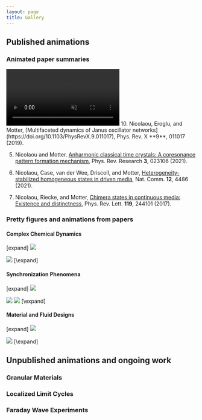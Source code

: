 ```yaml
---
layout: page
title: Gallery
---
```


## Published animations

### Animated paper summaries
<video muted controls>
    <source src="{{ site.my-media-path }}/assets/gallery/papersummaries/janusoscillators2.mp4" type="video/mp4">
</video>
10. Nicolaou, Eroglu, and Motter, [Multifaceted dynamics of Janus oscillator networks](https://doi.org/10.1103/PhysRevX.9.011017), Phys. Rev. X **9**, 011017 (2019).

5. Nicolaou and Motter. [Anharmonic classical time crystals: A coresonance pattern formation mechanism](https://doi.org/10.1103/PhysRevResearch.3.023106), Phys. Rev. Research **3**, 023106 (2021).

4. Nicolaou, Case, van der Wee, Driscoll, and  Motter, [Heterogeneity-stabilized homogeneous states in driven media](https://doi.org/10.1038/s41467-021-24459-0), Nat. Comm. **12**, 4486 (2021).

13. Nicolaou, Riecke, and  Motter, [Chimera states in continuous media: Existence and distinctness](https://doi.org/10.1103/PhysRevLett.119.244101), Phys. Rev. Lett. **119**, 244101 (2017).

### Pretty figures and animations from papers

#### Complex Chemical Dynamics
[expand]
<img src="{{ site.my-media-path }}/assets/gallery/figures/combustion.gif">

<img src="{{ site.my-media-path }}/assets/gallery/figures/nonormal.gif">
[\expand]

#### Synchronization Phenomena
[expand]
<img src="{{ site.my-media-path }}/assets/gallery/figures/spiral.gif">

<img src="{{ site.my-media-path }}/assets/gallery/figures/switching.gif">

<img src="{{ site.my-media-path }}/assets/gallery/figures/torus.gif">
[\expand]

#### Material and Fluid Designs
[expand]
<img src="{{ site.my-media-path }}/assets/gallery/figures/metamaterials.gif">

<img src="{{ site.my-media-path }}/assets/gallery/figures/blowup.gif">
[\expand]

## Unpublished animations and ongoing work

### Granular Materials

### Localized Limit Cycles

### Faraday Wave Experiments
